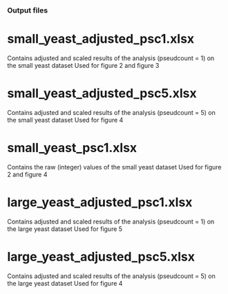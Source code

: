 ### Output files 

# small_yeast_adjusted_psc1.xlsx
Contains adjusted and scaled results of the analysis (pseudcount = 1) on the small yeast dataset
Used for figure 2 and figure 3
# small_yeast_adjusted_psc5.xlsx
Contains adjusted and scaled results of the analysis (pseudcount = 5) on the small yeast dataset
Used for figure 4
# small_yeast_psc1.xlsx
Contains the raw (integer) values of the small yeast dataset
Used for figure 2 and figure 4
# large_yeast_adjusted_psc1.xlsx
Contains adjusted and scaled results of the analysis (pseudcount = 1) on the large yeast dataset
Used for figure 5
# large_yeast_adjusted_psc5.xlsx
Contains adjusted and scaled results of the analysis (pseudcount = 5) on the large yeast dataset
Used for figure 4
